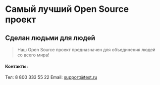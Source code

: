 # Самый лучший Open Source проект

## Сделан людьми для людей

> Наш Open Source проект предназначен для объединения людей со всего мира!


#### Контакты:
Тел: 8 800 333 55 22
Email: support@test.ru
